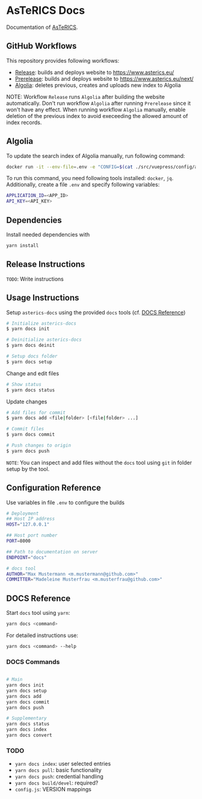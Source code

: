 # AsTeRICS Docs

Documentation of [AsTeRICS](https://github.com/asterics/AsTeRICS.git).

## GitHub Workflows

This repository provides following workflows:

* [Release](https://github.com/asterics/asterics-docs/actions/workflows/release.yml): builds and deploys website to https://www.asterics.eu/
* [Prerelease](https://github.com/asterics/asterics-docs/actions/workflows/prerelease.yml): builds and deploys website to https://www.asterics.eu/next/
* [Algolia](https://github.com/asterics/asterics-docs/actions/workflows/algolia.yml): deletes previous, creates and uploads new index to Algolia

NOTE: Workflow `Release` runs `Algolia` after building the website automatically.
Don't run workflow `Algolia` after running `Prerelease` since it won't have any effect.
When running workflow `Algolia` manually, enable deletion of the previous index to avoid execeeding the allowed amount of index records.

## Algolia

To update the search index of Algolia manually, run following command:

```bash
docker run -it --env-file=.env -e "CONFIG=$(cat ./src/vuepress/config/algolia.json | jq -r tostring)" algolia/docsearch-scraper
```

To run this command, you need following tools installed: `docker`, `jq`.
Additionally, create a file `.env` and specify following variables:

```bash
APPLICATION_ID=<APP_ID>
API_KEY=<API_KEY>
```


## Dependencies

Install needed dependencies with

```bash
yarn install
```

## Release Instructions

`TODO`: Write instructions

## Usage Instructions

Setup `asterics-docs` using the provided `docs` tools (cf. [DOCS Reference](#DOCS-Reference))

```bash
# Initialize asterics-docs
$ yarn docs init

# Deinitialize asterics-docs
$ yarn docs deinit

# Setup docs folder
$ yarn docs setup
```

Change and edit files

```bash
# Show status
$ yarn docs status
```

Update changes

```bash
# Add files for commit
$ yarn docs add <file|folder> [<file|folder> ...]

# Commit files
$ yarn docs commit

# Push changes to origin
$ yarn docs push
```

`NOTE`:
You can inspect and add files without the `docs` tool using `git` in folder setup by the tool.

## Configuration Reference

Use variables in file `.env` to configure the builds

```bash
# Deployment
## Host IP address
HOST="127.0.0.1"

## Host port number
PORT=8000

## Path to documentation on server
ENDPOINT="docs"

# docs tool
AUTHOR="Max Mustermann <m.mustermann@github.com>"
COMMITTER="Madeleine Musterfrau <m.musterfrau@github.com>"
```

## DOCS Reference

Start `docs` tool using `yarn`:

```bash
yarn docs <command>
```

For detailed instructions use:

```bash
yarn docs <command> --help
```

### DOCS Commands

```bash

# Main
yarn docs init
yarn docs setup
yarn docs add
yarn docs commit
yarn docs push

# Supplementary
yarn docs status
yarn docs index
yarn docs convert
```
### TODO

* `yarn docs index`: user selected entries
* `yarn docs pull`: basic functionality
* `yarn docs push`: credential handling
* `yarn docs build/devel`: required?
* `config.js`: VERSION mappings
